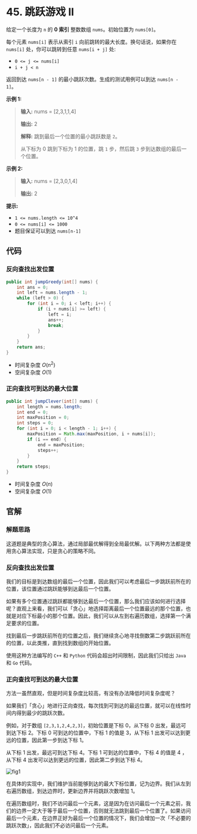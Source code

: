 # 45. 跳跃游戏 II

给定一个长度为 `n` 的 **0 索引** 整数数组 `nums`。初始位置为 `nums[0]`。

每个元素 `nums[i]` 表示从索引 `i` 向前跳转的最大长度。换句话说，如果你在 `nums[i]` 处，你可以跳转到任意 `nums[i + j]` 处:

*   `0 <= j <= nums[i]` 
*   `i + j < n`

返回到达 `nums[n - 1]` 的最小跳跃次数。生成的测试用例可以到达 `nums[n - 1]`。

**示例 1:** 

> **输入:**  nums = \[2,3,1,1,4]
>
> **输出:**  2
>
> **解释:**  跳到最后一个位置的最小跳跃数是 `2`。
>
>   从下标为 0 跳到下标为 1 的位置，跳 `1` 步，然后跳 `3` 步到达数组的最后一个位置。

**示例 2:** 

> **输入:**  nums = \[2,3,0,1,4]
>
> **输出:**  2

**提示:** 

*   `1 <= nums.length <= 10^4`
*   `0 <= nums[i] <= 1000`
*   题目保证可以到达 `nums[n-1]`

## 代码

### 反向查找出发位置

```java
public int jumpGreedy(int[] nums) {
    int ans = 0;
    int left = nums.length - 1;
    while (left > 0) {
        for (int i = 0; i < left; i++) {
            if (i + nums[i] >= left) {
                left = i;
                ans++;
                break;
            }
        }
    }
    return ans;
}
```

- 时间复杂度 $O(n^2)$
- 空间复杂度 $O(1)$

### 正向查找可到达的最大位置

```java
public int jumpClever(int[] nums) {
    int length = nums.length;
    int end = 0;
    int maxPosition = 0;
    int steps = 0;
    for (int i = 0; i < length - 1; i++) {
        maxPosition = Math.max(maxPosition, i + nums[i]);
        if (i == end) {
            end = maxPosition;
            steps++;
        }
    }
    return steps;
}
```

- 时间复杂度 $O(n)$
- 空间复杂度 $O(1)$

## 官解

### 解题思路

这道题是典型的贪心算法，通过局部最优解得到全局最优解。以下两种方法都是使用贪心算法实现，只是贪心的策略不同。

### 反向查找出发位置

我们的目标是到达数组的最后一个位置，因此我们可以考虑最后一步跳跃前所在的位置，该位置通过跳跃能够到达最后一个位置。

如果有多个位置通过跳跃都能够到达最后一个位置，那么我们应该如何进行选择呢？直观上来看，我们可以「贪心」地选择距离最后一个位置最远的那个位置，也就是对应下标最小的那个位置。因此，我们可以从左到右遍历数组，选择第一个满足要求的位置。

找到最后一步跳跃前所在的位置之后，我们继续贪心地寻找倒数第二步跳跃前所在的位置，以此类推，直到找到数组的开始位置。

使用这种方法编写的 `C++` 和 `Python` 代码会超出时间限制，因此我们只给出 `Java` 和 `Go` 代码。

### 正向查找可到达的最大位置

方法一虽然直观，但是时间复杂度比较高，有没有办法降低时间复杂度呢？

如果我们「贪心」地进行正向查找，每次找到可到达的最远位置，就可以在线性时间内得到最少的跳跃次数。

例如，对于数组 `[2,3,1,2,4,2,3]`，初始位置是下标 0，从下标 0 出发，最远可到达下标 2。下标 0 可到达的位置中，下标 1 的值是 3，从下标 1 出发可以达到更远的位置，因此第一步到达下标 1。

从下标 1 出发，最远可到达下标 4。下标 1 可到达的位置中，下标 4 的值是 4 ，从下标 4 出发可以达到更远的位置，因此第二步到达下标 4。

![fig1](http://public.file.lvshuhuai.cn/images\45_fig1.png)

在具体的实现中，我们维护当前能够到达的最大下标位置，记为边界。我们从左到右遍历数组，到达边界时，更新边界并将跳跃次数增加 1。

在遍历数组时，我们不访问最后一个元素，这是因为在访问最后一个元素之前，我们的边界一定大于等于最后一个位置，否则就无法跳到最后一个位置了。如果访问最后一个元素，在边界正好为最后一个位置的情况下，我们会增加一次「不必要的跳跃次数」，因此我们不必访问最后一个元素。
